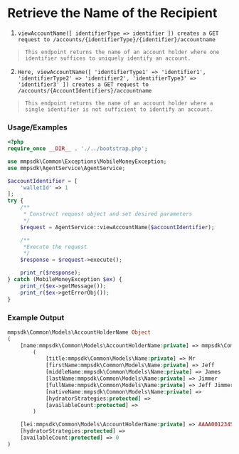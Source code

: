 # Retrieve the Name of the Recipient

1. `viewAccountName([ identifierType => identifier ]) creates a GET request to /accounts/{identifierType}/{identifier}/accountname`

> `This endpoint returns the name of an account holder where one identifier suffices to uniquely identify an account.`

2. `Here, viewAccountName([ 'identifierType1' => 'identifier1', 'identifierType2' => 'identifier2', 'identifierType3' => 'identifier3' ]) creates a GET request to /accounts/{AccountIdentifiers}/accountname`

> `This endpoint returns the name of an account holder where a single identifier is not sufficient to identify an account.`

### Usage/Examples

```php
<?php
require_once __DIR__ . './../bootstrap.php';

use mmpsdk\Common\Exceptions\MobileMoneyException;
use mmpsdk\AgentService\AgentService;

$accountIdentifier = [
    'walletId' => 1
];
try {
    /**
     * Construct request object and set desired parameters
     */
    $request = AgentService::viewAccountName($accountIdentifier);

    /**
     *Execute the request
     */
    $response = $request->execute();

    print_r($response);
} catch (MobileMoneyException $ex) {
    print_r($ex->getMessage());
    print_r($ex->getErrorObj());
}
```

### Example Output

```php
mmpsdk\Common\Models\AccountHolderName Object
(
    [name:mmpsdk\Common\Models\AccountHolderName:private] => mmpsdk\Common\Models\Name Object
        (
            [title:mmpsdk\Common\Models\Name:private] => Mr
            [firstName:mmpsdk\Common\Models\Name:private] => Jeff
            [middleName:mmpsdk\Common\Models\Name:private] => James
            [lastName:mmpsdk\Common\Models\Name:private] => Jimmer
            [fullName:mmpsdk\Common\Models\Name:private] => Jeff Jimmer
            [nativeName:mmpsdk\Common\Models\Name:private] =>
            [hydratorStrategies:protected] =>
            [availableCount:protected] =>
        )

    [lei:mmpsdk\Common\Models\AccountHolderName:private] => AAAA0012345678901299
    [hydratorStrategies:protected] =>
    [availableCount:protected] => 0
)

```
